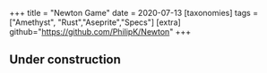 +++
title = "Newton Game"
date = 2020-07-13
[taxonomies]
tags = ["Amethyst", "Rust","Aseprite","Specs"]
[extra]
github="https://github.com/PhilipK/Newton"
+++

## Under construction